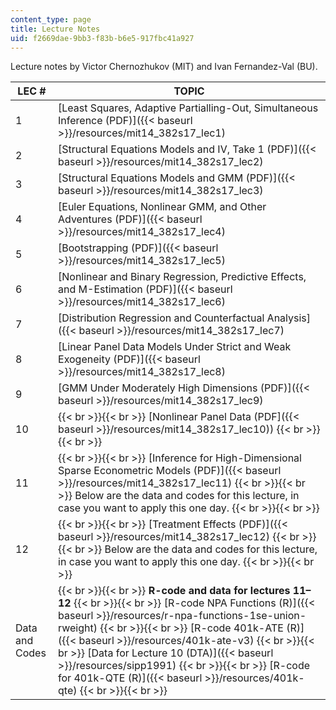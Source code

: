 ```yaml
---
content_type: page
title: Lecture Notes
uid: f2669dae-9bb3-f83b-b6e5-917fbc41a927
---
```


Lecture notes by Victor Chernozhukov (MIT) and Ivan Fernandez-Val (BU).

| LEC # | TOPIC |
| --- | --- |
| 1 | [Least Squares, Adaptive Partialling-Out, Simultaneous Inference (PDF)]({{< baseurl >}}/resources/mit14_382s17_lec1) |
| 2 | [Structural Equations Models and IV, Take 1 (PDF)]({{< baseurl >}}/resources/mit14_382s17_lec2) |
| 3 | [Structural Equations Models and GMM (PDF)]({{< baseurl >}}/resources/mit14_382s17_lec3) |
| 4 | [Euler Equations, Nonlinear GMM, and Other Adventures (PDF)]({{< baseurl >}}/resources/mit14_382s17_lec4) |
| 5 | [Bootstrapping (PDF)]({{< baseurl >}}/resources/mit14_382s17_lec5) |
| 6 | [Nonlinear and Binary Regression, Predictive Effects, and M-Estimation (PDF)]({{< baseurl >}}/resources/mit14_382s17_lec6) |
| 7 | [Distribution Regression and Counterfactual Analysis]({{< baseurl >}}/resources/mit14_382s17_lec7) |
| 8 | [Linear Panel Data Models Under Strict and Weak Exogeneity (PDF)]({{< baseurl >}}/resources/mit14_382s17_lec8) |
| 9 | [GMM Under Moderately High Dimensions (PDF)]({{< baseurl >}}/resources/mit14_382s17_lec9) |
| 10 |  {{< br >}}{{< br >}} [Nonlinear Panel Data (PDF]({{< baseurl >}}/resources/mit14_382s17_lec10)) {{< br >}}{{< br >}}  |
| 11 |  {{< br >}}{{< br >}} [Inference for High-Dimensional Sparse Econometric Models (PDF)]({{< baseurl >}}/resources/mit14_382s17_lec11) {{< br >}}{{< br >}} Below are the data and codes for this lecture, in case you want to apply this one day. {{< br >}}{{< br >}}  |
| 12 |  {{< br >}}{{< br >}} [Treatment Effects (PDF)]({{< baseurl >}}/resources/mit14_382s17_lec12) {{< br >}}{{< br >}} Below are the data and codes for this lecture, in case you want to apply this one day. {{< br >}}{{< br >}}  |
| Data and Codes |  {{< br >}}{{< br >}} **R-code and data for lectures 11–12** {{< br >}}{{< br >}} [R-code NPA Functions (R)]({{< baseurl >}}/resources/r-npa-functions-1se-union-rweight) {{< br >}}{{< br >}} [R-code 401k-ATE (R)]({{< baseurl >}}/resources/401k-ate-v3) {{< br >}}{{< br >}} [Data for Lecture 10 (DTA)]({{< baseurl >}}/resources/sipp1991) {{< br >}}{{< br >}} [R-code for 401k-QTE (R)]({{< baseurl >}}/resources/401k-qte) {{< br >}}{{< br >}}